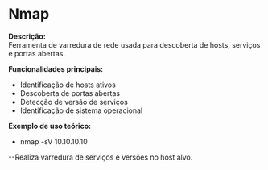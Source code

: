 # Nmap

**Descrição:**  
Ferramenta de varredura de rede usada para descoberta de hosts, serviços e portas abertas.  

**Funcionalidades principais:**  
- Identificação de hosts ativos  
- Descoberta de portas abertas  
- Detecção de versão de serviços  
- Identificação de sistema operacional  

**Exemplo de uso teórico:**  
- nmap -sV 10.10.10.10

--Realiza varredura de serviços e versões no host alvo.
